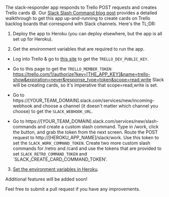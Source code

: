 The slack-responder app responds to Trello POST requests and creates Trello cards :smile:.  Our [Slack Slash Command blog post](http://www.medivo.com/blog/slack-slash-command-to-trello/) provides a detailed walkthrough to get this app up-and-running to create cards on Trello backlog boards that correspond with Slack channels.  Here's the TL;DR:

1. Deploy the app to Heroku (you can deploy elsewhere, but the app is all set up for Heroku).

2. Get the environment variables that are required to run the app.

  - Log into Trello & go to [this site](https://trello.com/app-key) to get the `TRELLO_DEV_PUBLIC_KEY`.  

  - Go to this page to get the `TRELLO_MEMBER_TOKEN`: https://trello.com/1/authorize?key=[THE_APP_KEY]&name=trello-show&expiration=never&response_type=token&scope=read,write  Slack will be creating cards, so it's imperative that scope=read,write is set.  

  - Go to https://[YOUR_TEAM_DOMAIN].slack.com/services/new/incoming-webhook and choose a channel (it doesn't matter which channel you choose) to get the `SLACK_WEBHOOK_URL`.  

  - Go to https://[YOUR_TEAM_DOMAIN].slack.com/services/new/slash-commands and create a custom slash command.  Type in /work, click the button, and grab the token from the next screen.  Route the POST request to http://[HEROKU_APP_NAME]/slack/work.  Use this token to set the `SLACK_WORK_COMMAND_TOKEN`.  Create two more custom slash commands for /retro and /card and use the tokens that are provided to set `SLACK_RETRO_COMMAND_TOKEN` and `SLACK_CREATE_CARD_COMMAND_TOKEN'.  

3. [Set the environment variables in Heroku](https://devcenter.heroku.com/articles/config-vars).

Additional features will be added soon!

Feel free to submit a pull request if you have any improvements.
